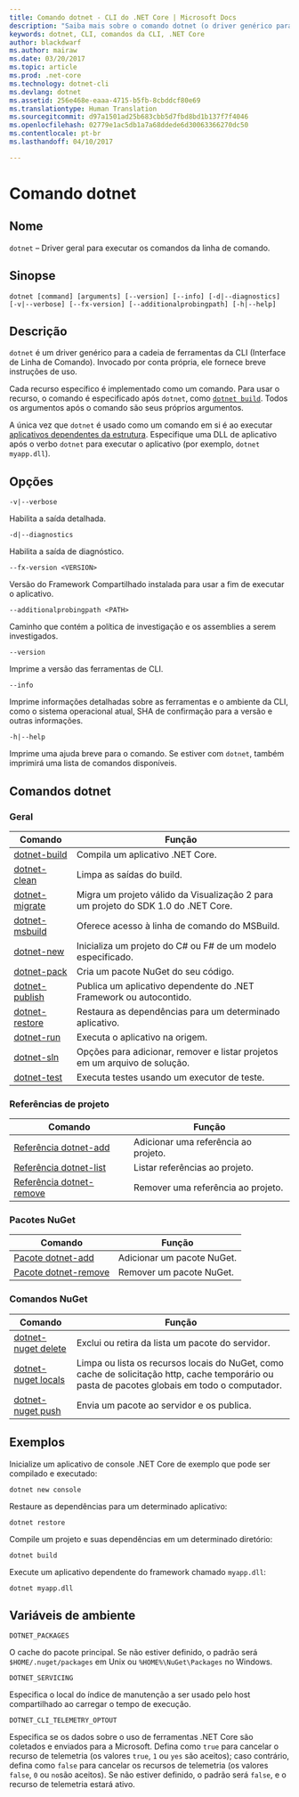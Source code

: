 ```yaml
---
title: Comando dotnet - CLI do .NET Core | Microsoft Docs
description: "Saiba mais sobre o comando dotnet (o driver genérico para as ferramentas da CLI do .NET Core) e seu uso."
keywords: dotnet, CLI, comandos da CLI, .NET Core
author: blackdwarf
ms.author: mairaw
ms.date: 03/20/2017
ms.topic: article
ms.prod: .net-core
ms.technology: dotnet-cli
ms.devlang: dotnet
ms.assetid: 256e468e-eaaa-4715-b5fb-8cbddcf80e69
ms.translationtype: Human Translation
ms.sourcegitcommit: d97a1501ad25b683cbb5d7fbd8bd1b137f7f4046
ms.openlocfilehash: 02779e1ac5db1a7a68ddede6d30063366270dc50
ms.contentlocale: pt-br
ms.lasthandoff: 04/10/2017

---
```


# <a name="dotnet-command"></a>Comando dotnet

## <a name="name"></a>Nome

`dotnet` – Driver geral para executar os comandos da linha de comando.

## <a name="synopsis"></a>Sinopse

`dotnet [command] [arguments] [--version] [--info] [-d|--diagnostics] [-v|--verbose] [--fx-version] [--additionalprobingpath] [-h|--help]`

## <a name="description"></a>Descrição

`dotnet` é um driver genérico para a cadeia de ferramentas da CLI (Interface de Linha de Comando). Invocado por conta própria, ele fornece breve instruções de uso.

Cada recurso específico é implementado como um comando. Para usar o recurso, o comando é especificado após `dotnet`, como [`dotnet build`](dotnet-build.md). Todos os argumentos após o comando são seus próprios argumentos.

A única vez que `dotnet` é usado como um comando em si é ao executar [aplicativos dependentes da estrutura](../deploying/index.md). Especifique uma DLL de aplicativo após o verbo `dotnet` para executar o aplicativo (por exemplo, `dotnet myapp.dll`).

## <a name="options"></a>Opções

`-v|--verbose`

Habilita a saída detalhada.

`-d|--diagnostics`

Habilita a saída de diagnóstico.

`--fx-version <VERSION>`

Versão do Framework Compartilhado instalada para usar a fim de executar o aplicativo.

`--additionalprobingpath <PATH>`

Caminho que contém a política de investigação e os assemblies a serem investigados.

`--version`

Imprime a versão das ferramentas de CLI.

`--info`

Imprime informações detalhadas sobre as ferramentas e o ambiente da CLI, como o sistema operacional atual, SHA de confirmação para a versão e outras informações.

`-h|--help`

Imprime uma ajuda breve para o comando. Se estiver com `dotnet`, também imprimirá uma lista de comandos disponíveis.

## <a name="dotnet-commands"></a>Comandos dotnet

### <a name="general"></a>Geral

Comando | Função
--- | ---
[dotnet-build](dotnet-build.md) | Compila um aplicativo .NET Core.
[dotnet-clean](dotnet-clean.md) | Limpa as saídas do build.
[dotnet-migrate](dotnet-migrate.md) | Migra um projeto válido da Visualização 2 para um projeto do SDK 1.0 do .NET Core.
[dotnet-msbuild](dotnet-msbuild.md) | Oferece acesso à linha de comando do MSBuild.
[dotnet-new](dotnet-new.md) | Inicializa um projeto do C# ou F# de um modelo especificado.
[dotnet-pack](dotnet-pack.md) | Cria um pacote NuGet do seu código.
[dotnet-publish](dotnet-publish.md) | Publica um aplicativo dependente do .NET Framework ou autocontido.
[dotnet-restore](dotnet-restore.md) | Restaura as dependências para um determinado aplicativo.
[dotnet-run](dotnet-run.md) | Executa o aplicativo na origem.
[dotnet-sln](dotnet-sln.md) | Opções para adicionar, remover e listar projetos em um arquivo de solução.
[dotnet-test](dotnet-test.md) | Executa testes usando um executor de teste.

### <a name="project-references"></a>Referências de projeto

Comando | Função
--- | ---
[Referência dotnet-add](dotnet-add-reference.md) | Adicionar uma referência ao projeto.
[Referência dotnet-list](dotnet-list-reference.md) | Listar referências ao projeto.
[Referência dotnet-remove](dotnet-remove-reference.md) | Remover uma referência ao projeto.

### <a name="nuget-packages"></a>Pacotes NuGet

Comando | Função
--- | ---
[Pacote dotnet-add](dotnet-add-package.md) | Adicionar um pacote NuGet.
[Pacote dotnet-remove](dotnet-remove-package.md) | Remover um pacote NuGet.

### <a name="nuget-commands"></a>Comandos NuGet

Comando | Função
--- | ---
[dotnet-nuget delete](dotnet-nuget-delete.md) | Exclui ou retira da lista um pacote do servidor.
[dotnet-nuget locals](dotnet-nuget-locals.md) | Limpa ou lista os recursos locais do NuGet, como cache de solicitação http, cache temporário ou pasta de pacotes globais em todo o computador.
[dotnet-nuget push](dotnet-nuget-push.md) | Envia um pacote ao servidor e os publica.

## <a name="examples"></a>Exemplos

Inicialize um aplicativo de console .NET Core de exemplo que pode ser compilado e executado:

`dotnet new console`

Restaure as dependências para um determinado aplicativo:

`dotnet restore`

Compile um projeto e suas dependências em um determinado diretório:

`dotnet build`

Execute um aplicativo dependente do framework chamado `myapp.dll`:

`dotnet myapp.dll`

## <a name="environment-variables"></a>Variáveis de ambiente

`DOTNET_PACKAGES`

O cache do pacote principal. Se não estiver definido, o padrão será `$HOME/.nuget/packages` em Unix ou `%HOME%\NuGet\Packages` no Windows.

`DOTNET_SERVICING`

Especifica o local do índice de manutenção a ser usado pelo host compartilhado ao carregar o tempo de execução.

`DOTNET_CLI_TELEMETRY_OPTOUT`

Especifica se os dados sobre o uso de ferramentas .NET Core são coletados e enviados para a Microsoft. Defina como `true` para cancelar o recurso de telemetria (os valores `true`, `1` ou `yes` são aceitos); caso contrário, defina como `false` para cancelar os recursos de telemetria (os valores `false`, `0` ou `no`são aceitos). Se não estiver definido, o padrão será `false`, e o recurso de telemetria estará ativo.

